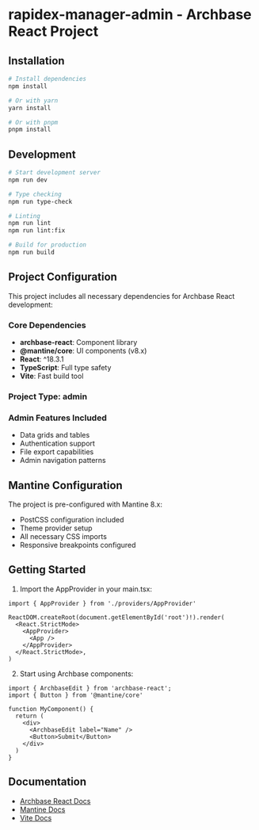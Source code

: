 # rapidex-manager-admin - Archbase React Project

## Installation

```bash
# Install dependencies
npm install

# Or with yarn
yarn install

# Or with pnpm
pnpm install
```

## Development

```bash
# Start development server
npm run dev

# Type checking
npm run type-check

# Linting
npm run lint
npm run lint:fix

# Build for production
npm run build
```

## Project Configuration

This project includes all necessary dependencies for Archbase React development:

### Core Dependencies
- **archbase-react**: Component library
- **@mantine/core**: UI components (v8.x)
- **React**: ^18.3.1
- **TypeScript**: Full type safety
- **Vite**: Fast build tool

### Project Type: admin

### Admin Features Included
- Data grids and tables
- Authentication support
- File export capabilities
- Admin navigation patterns

## Mantine Configuration

The project is pre-configured with Mantine 8.x:
- PostCSS configuration included
- Theme provider setup
- All necessary CSS imports
- Responsive breakpoints configured

## Getting Started

1. Import the AppProvider in your main.tsx:

```tsx
import { AppProvider } from './providers/AppProvider'

ReactDOM.createRoot(document.getElementById('root')!).render(
  <React.StrictMode>
    <AppProvider>
      <App />
    </AppProvider>
  </React.StrictMode>,
)
```

2. Start using Archbase components:

```tsx
import { ArchbaseEdit } from 'archbase-react';
import { Button } from '@mantine/core'

function MyComponent() {
  return (
    <div>
      <ArchbaseEdit label="Name" />
      <Button>Submit</Button>
    </div>
  )
}
```

## Documentation

- [Archbase React Docs](https://react.archbase.com.br)
- [Mantine Docs](https://mantine.dev)
- [Vite Docs](https://vitejs.dev)
